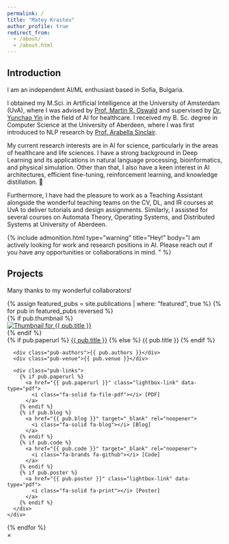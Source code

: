 ```yaml
---
permalink: /
title: "Matey Krastev"
author_profile: true
redirect_from: 
  - /about/
  - /about.html
---
```


## Introduction

I am an independent AI/ML enthusiast based in Sofia, Bulgaria.

I obtained my M.Sci. in Artificial Intelligence at the University of Amsterdam (UvA), where I was advised by [Prof. Martin R. Oswald](https://oswaldm.github.io/) and supervised by [Dr. Yunchao Yin](https://www.linkedin.com/in/yunchao-yin-345974136/) in the field of AI for healthcare. I received my B. Sc. degree in Computer Science at the University of Aberdeen, where I was first introduced to NLP research by [Prof. Arabella Sinclair](https://j-anie.github.io/index.html).

My current research interests are in AI for science, particularly in the areas of healthcare and life sciences. I have a strong background in Deep Learning and its applications in natural language processing, bioinformatics, and physical simulation. Other than that, I also have a keen interest in AI architectures, efficient fine-tuning, reinforcement learning, and knowledge distillation. :rocket:

Furthermore, I have had the pleasure to work as a Teaching Assistant alongside the wonderful teaching teams on the CV, DL, and IR courses at UvA to deliver tutorials and design assignments. Similarly, I assisted for several courses on Automata Theory, Operating Systems, and Distributed Systems at University of Aberdeen.

{% include admonition.html type="warning" title="Hey!" body="I am actively looking for work and research positions in AI. Please reach out if you have any opportunities or collaborations in mind.
" %}

## Projects

Many thanks to my wonderful collaborators!

<div class="pub-list">
  {% assign featured_pubs = site.publications | where: "featured", true %}
  {% for pub in featured_pubs reversed %}
  <div class="pub-item">
    {% if pub.thumbnail %}
    <div class="pub-thumb">
        <a href="{{ pub.thumbnail }}"
            class="lightbox-link"
            data-type="image"
            data-caption="{{ pub.excerpt | escape }}">
            <img src="{{ pub.thumbnail }}" alt="Thumbnail for {{ pub.title }}">
        </a>
    </div>
    {% endif %}
    <div class="pub-details">
      <div class="pub-title">
        {% if pub.paperurl %}
          <a href="{{ pub.paperurl }}" class="lightbox-link" data-type="pdf">{{ pub.title }}</a>
        {% else %}
          {{ pub.title }}
        {% endif %}
      </div>

      <div class="pub-authors">{{ pub.authors }}</div>
      <div class="pub-venue">{{ pub.venue }}</div>

      <div class="pub-links">
        {% if pub.paperurl %}
          <a href="{{ pub.paperurl }}" class="lightbox-link" data-type="pdf">
            <i class="fa-solid fa-file-pdf"></i> [PDF]
          </a>
        {% endif %}   
        {% if pub.blog %}
          <a href="{{ pub.blog }}" target="_blank" rel="noopener">
            <i class="fa-solid fa-blog"></i> [Blog]
          </a>   
        {% endif %}
        {% if pub.code %}
          <a href="{{ pub.code }}" target="_blank" rel="noopener">
            <i class="fa-brands fa-github"></i> [Code]
          </a>   
        {% endif %}
        {% if pub.poster %}
          <a href="{{ pub.poster }}" class="lightbox-link" data-type="pdf">
            <i class="fa-solid fa-print"></i> [Poster]
          </a>   
        {% endif %}
      </div>
    </div>
  </div>
  {% endfor %}
</div>

<div id="lightbox" class="lightbox">
  <div class="lightbox-content">
    <span class="lightbox-close">&times;</span>
    <div class="lightbox-body">
      <iframe id="lightbox-frame" src="" frameborder="0"></iframe>
      <img id="lightbox-image" src="" alt="" />
    </div>
    <div id="lightbox-caption" class="lightbox-caption"></div>
  </div>
</div>
